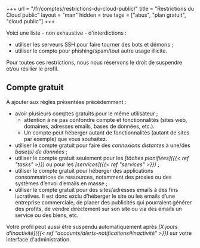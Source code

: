 +++
url = "/fr/comptes/restrictions-du-cloud-public/"
title = "Restrictions du Cloud public"
layout = "man"
hidden = true
tags = ["abus", "plan gratuit", "cloud public"]
+++

Voici une liste - non exhaustive - d'interdictions :

- utiliser les serveurs SSH pour faire tourner des bots et démons ;
- utiliser le compte pour phishing/spam/tout autre usage illicite.

Pour toutes ces restrictions, nous nous réservons le droit de suspendre et/ou résilier le profil.

## Compte gratuit

À ajouter aux règles présentées précédemment :

- avoir plusieurs comptes gratuits pour le même utilisateur ;
    - attention à ne pas confondre compte et fonctionnalités (sites web, domaines, adresses emails, bases de données, etc.).
    - Un compte peut héberger autant de fonctionnalités (autant de sites par exemple) que vous souhaitez.
- utiliser le compte gratuit pour faire des *connexions distantes* à une/des *base(s) de données* ;
- utiliser le compte gratuit seulement pour les *[tâches planifiées]({{< ref "tasks" >}})* ou pour les *[services]({{< ref "services" >}})* ;
- utiliser le compte gratuit pour héberger des applications consommatrices de ressources, notamment des proxies ou des systèmes d’envoi d’emails en masse ;
- utiliser le compte gratuit pour des sites/adresses emails à des fins lucratives. Il est donc exclu d’héberger le site ou les emails d’une entreprise commerciale, de placer des publicités qui pourraient générer des profits, de vendre directement sur son site ou via des emails un service ou des biens, etc.

Votre profil peut aussi être suspendu automatiquement après _[X jours d'inactivité]({{< ref "accounts/alerts-notifications#inactivité" >}})_ sur votre interface d'administration.

